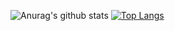 ![Anurag's github stats](https://github-readme-stats.vercel.app/api?username=todacu&count_private=true)
[![Top Langs](https://github-readme-stats.vercel.app/api/top-langs/?username=todacu)](https://github.com/anuraghazra/github-readme-stats)
